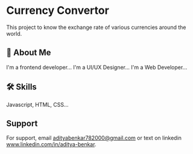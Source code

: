 <!-- @format -->

# Currency Convertor

This project to know the exchange rate
of various currencies around the world.

## 🚀 About Me

I'm a frontend developer...
I'm a UI/UX Designer...
I'm a Web Developer...

## 🛠 Skills

Javascript, HTML, CSS...

## Support

For support, email adityabenkar782000@gmail.com or
text on linkedin www.linkedin.com/in/aditya-benkar.
